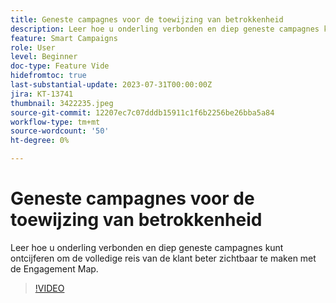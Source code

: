 ```yaml
---
title: Geneste campagnes voor de toewijzing van betrokkenheid
description: Leer hoe u onderling verbonden en diep geneste campagnes kunt ontcijferen om de volledige reis van de klant beter zichtbaar te maken met de Engagement Map.
feature: Smart Campaigns
role: User
level: Beginner
doc-type: Feature Vide
hidefromtoc: true
last-substantial-update: 2023-07-31T00:00:00Z
jira: KT-13741
thumbnail: 3422235.jpeg
source-git-commit: 12207ec7c07dddb15911c1f6b2256be26bba5a84
workflow-type: tm+mt
source-wordcount: '50'
ht-degree: 0%

---
```



# Geneste campagnes voor de toewijzing van betrokkenheid

Leer hoe u onderling verbonden en diep geneste campagnes kunt ontcijferen om de volledige reis van de klant beter zichtbaar te maken met de Engagement Map.

>[!VIDEO](https://video.tv.adobe.com/v/3422235/?learn=on)
